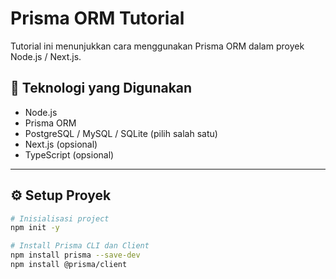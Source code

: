 # Prisma ORM Tutorial

Tutorial ini menunjukkan cara menggunakan Prisma ORM dalam proyek Node.js / Next.js.

## 🧱 Teknologi yang Digunakan

- Node.js
- Prisma ORM
- PostgreSQL / MySQL / SQLite (pilih salah satu)
- Next.js (opsional)
- TypeScript (opsional)

---

## ⚙️ Setup Proyek

```bash
# Inisialisasi project
npm init -y

# Install Prisma CLI dan Client
npm install prisma --save-dev
npm install @prisma/client
